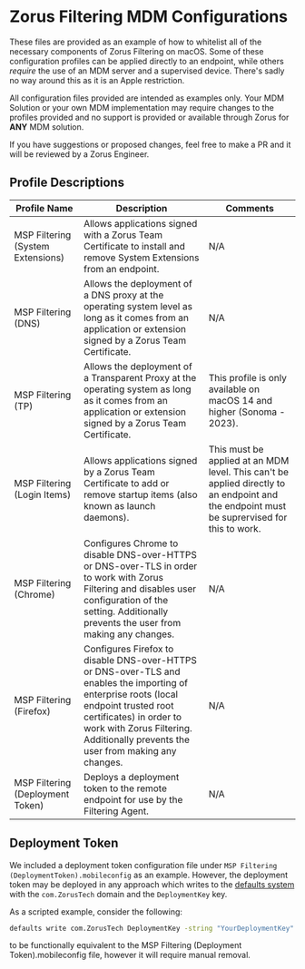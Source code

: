 # Zorus Filtering MDM Configurations

These files are provided as an example of how to whitelist all of the necessary components of Zorus Filtering on macOS. Some of these configuration profiles can be applied directly to an endpoint, while others _require_ the use of an MDM server and a supervised device. There's sadly no way around this as it is an Apple restriction.

All configuration files provided are intended as examples only. Your MDM Solution or your own MDM implementation may require changes to the profiles provided and no support is provided or available through Zorus for **ANY** MDM solution.

If you have suggestions or proposed changes, feel free to make a PR and it will be reviewed by a Zorus Engineer.

## Profile Descriptions

| Profile Name | Description | Comments |
| -- | -- | -- |
| MSP Filtering (System Extensions) | Allows applications signed with a Zorus Team Certificate to install and remove System Extensions from an endpoint. | N/A |
| MSP Filtering (DNS) | Allows the deployment of a DNS proxy at the operating system level as long as it comes from an application or extension signed by a Zorus Team Certificate. | N/A |
| MSP Filtering (TP) | Allows the deployment of a Transparent Proxy at the operating system as long as it comes from an application or extension signed by a Zorus Team Certificate. | This profile is only available on macOS 14 and higher (Sonoma - 2023). |
| MSP Filtering (Login Items) | Allows applications signed by a Zorus Team Certificate to add or remove startup items (also known as launch daemons). |  This must be applied at an MDM level. This can't be applied directly to an endpoint and the endpoint must be suprervised for this to work. |
| MSP Filtering (Chrome) | Configures Chrome to disable DNS-over-HTTPS or DNS-over-TLS in order to work with Zorus Filtering and disables user configuration of the setting. Additionally prevents the user from making any changes. | N/A |
| MSP Filtering (Firefox) | Configures Firefox to disable DNS-over-HTTPS or DNS-over-TLS and enables the importing of enterprise roots (local endpoint trusted root certificates) in order to work with Zorus Filtering. Additionally prevents the user from making any changes. | N/A |
| MSP Filtering (Deployment Token) | Deploys a deployment token to the remote endpoint for use by the Filtering Agent. | N/A |

## Deployment Token

We included a deployment token configuration file under `MSP Filtering (DeploymentToken).mobileconfig` as an example. However, the deployment token may be deployed in any approach which writes to the [defaults system](https://developer.apple.com/library/archive/documentation/Cocoa/Conceptual/UserDefaults/AboutPreferenceDomains/AboutPreferenceDomains.html) with the `com.ZorusTech` domain and the `DeploymentKey` key.

As a scripted example, consider the following:

```bash
defaults write com.ZorusTech DeploymentKey -string "YourDeploymentKey"
```

to be functionally equivalent to the MSP Filtering (Deployment Token).mobileconfig file, however it will require manual removal.